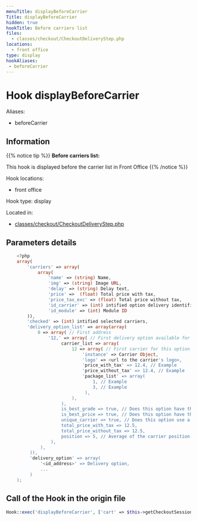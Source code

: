 ```yaml
---
menuTitle: displayBeforeCarrier
Title: displayBeforeCarrier
hidden: true
hookTitle: Before carriers list
files:
  - classes/checkout/CheckoutDeliveryStep.php
locations:
  - front office
type: display
hookAliases:
 - beforeCarrier
---
```


# Hook displayBeforeCarrier

Aliases: 
 - beforeCarrier



## Information

{{% notice tip %}}
**Before carriers list:** 

This hook is displayed before the carrier list in Front Office
{{% /notice %}}

Hook locations: 
  - front office

Hook type: display

Located in: 
  - [classes/checkout/CheckoutDeliveryStep.php](https://github.com/PrestaShop/PrestaShop/blob/8.0.x/classes/checkout/CheckoutDeliveryStep.php)

## Parameters details

```php
    <?php
    array(
        'carriers' => array(
            array(
                'name' => (string) Name,
                'img' => (string) Image URL,
                'delay' => (string) Delay text,
                'price' =>  (float) Total price with tax,
                'price_tax_exc' => (float) Total price without tax,
                'id_carrier' => (int) intified option delivery identifier,
                'id_module' => (int) Module ID
        )),
        'checked' => (int) intified selected carriers,
        'delivery_option_list' => array(array(
            0 => array( // First address
                '12,' => array( // First delivery option available for this address
                     carrier_list => array(
                         12 => array( // First carrier for this option
                             'instance' => Carrier Object,
                             'logo' => <url to the carrier's logo>,
                             'price_with_tax' => 12.4, // Example
                             'price_without_tax' => 12.4, // Example
                             'package_list' => array(
                                 1, // Example
                                 3, // Example
                              ),
                         ),
                     ),
                     is_best_grade => true, // Does this option have the biggest grade (quick shipping) for this shipping address
                     is_best_price => true, // Does this option have the lower price for this shipping address
                     unique_carrier => true, // Does this option use a unique carrier
                     total_price_with_tax => 12.5,
                     total_price_without_tax => 12.5,
                     position => 5, // Average of the carrier position
                 ),
             ),
         )),
         'delivery_option' => array(
             '<id_address>' => Delivery option,
             ...
         )
    );
```

## Call of the Hook in the origin file

```php
Hook::exec('displayBeforeCarrier', ['cart' => $this->getCheckoutSession()->getCart()])
```